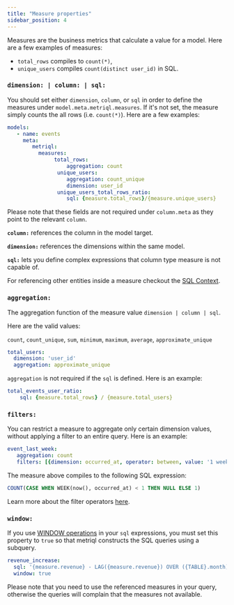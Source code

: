 ```yaml
---
title: "Measure properties"
sidebar_position: 4
---
```


Measures are the business metrics that calculate a value for a model. Here are a few examples of measures: 

* `total_rows` compiles to `count(*)`,
* `unique_users` compiles `count(distinct user_id)` in SQL. 

### `dimension: | column: | sql:`

You should set either `dimension`, `column`, or `sql` in order to define the measures under `model.meta.metriql.measures`. If it's not set, the measure simply counts the all rows (i.e. `count(*)`). Here are a few examples:


```yml title="models/events.yml"
models:
   - name: events
     meta:
        metriql:
          measures:
			   total_rows:
				   aggregation: count
				unique_users:
				   aggregation: count_unique
				   dimension: user_id
				unique_users_total_rows_ratio:
				   sql: {measure.total_rows}/{measure.unique_users}
```

Please note that these fields are not required under `column.meta` as they point to the relevant `column`.

**`column:`** references the column in the model target. 

**`dimension:`** references the dimensions within the same model.

**`sql:`** lets you define complex expressions that column type measure is not capable of. 

For referencing other entities inside a measure checkout the [SQL Context](/reference/sql-context).

### `aggregation:`

The aggregation function of the measure value `dimension | column | sql`.

Here are the valid values:

`count`, `count_unique`, `sum`, `minimum`, `maximum`, `average`, `approximate_unique`

```yml
total_users:
  dimension: 'user_id'
  aggregation: approximate_unique
```

`aggregation` is not required if the `sql` is defined. Here is an example:

```yml
total_events_user_ratio:
	sql: {measure.total_rows} / {measure.total_users}
```

### `filters:`

You can restrict a measure to aggregate only certain dimension values, without applying a filter to an entire query. Here is an example:

```yml
event_last_week:
   aggregation: count
   filters: [{dimension: occurred_at, operator: between, value: '1 week'}]
```

The measure above compiles to the following SQL expression:

```sql
COUNT(CASE WHEN WEEK(now(), occurred_at) < 1 THEN NULL ELSE 1)
```

Learn more about the filter operators [here](/query/introduction/#filter).


### `window:`

If you use [WINDOW operations](https://en.wikipedia.org/wiki/Window_function_(SQL)) in your `sql` expressions, you must set this property to `true` so that metriql constructs the SQL queries using a subquery. 

```yml
revenue_increase:
  sql: '{measure.revenue} - LAG({measure.revenue}) OVER ({TABLE}.month)'
  window: true
```

Please note that you need to use the referenced measures in your query, otherwise the queries will complain that the measures not available.